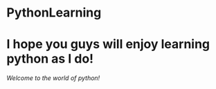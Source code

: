 # PythonLearning
# I hope you guys will enjoy learning python as I do!
*Welcome to the world of python!*
